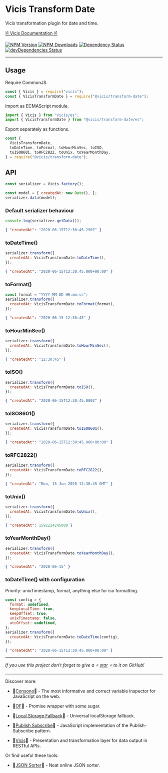 # Vicis Transform Date

Vicis transformation plugin for date and time.

[🗎 Vicis Documentation 🗎](https://vicis.js.org)

[![NPM Version](https://img.shields.io/npm/v/@vicis/transform-date.svg?style=flat)]()
[![NPM Downloads](https://img.shields.io/npm/dt/@vicis/transform-date.svg?style=flat)]()
[![Dependency Status](https://david-dm.org/r37r0m0d3l/vicis-transform-date.svg)](https://david-dm.org/r37r0m0d3l/vicis-transform-date)
[![devDependencies Status](https://david-dm.org/r37r0m0d3l/vicis-transform-date/dev-status.svg)](https://david-dm.org/r37r0m0d3l/vicis-transform-date?type=dev)

---

## Usage

Require CommonJS.

```javascript
const { Vicis } = require("vicis");
const { VicisTransformDate } = require("@vicis/transform-date");
```

Import as ECMAScript module.

```javascript
import { Vicis } from "vicis/es";
import { VicisTransformDate } from "@vicis/transform-date/es";
```

Export separately as functions.

```javascript
const {
  VicisTransformDate,
  toDateTime, toFormat, toHourMinSec, toISO,
  toISO8601, toRFC2822, toUnix, toYearMonthDay,
} = require("@vicis/transform-date");
```

## API

```javascript
const serializer = Vicis.factory();

const model = { createdAt: new Date(), };
serializer.data(model);
```

### Default serializer behaviour

```javascript
console.log(serializer.getData());
```

```json
{ "createdAt": "2020-06-15T12:30:45.290Z" }
```

### toDateTime()

```javascript
serializer.transform({
  createdAt: VicisTransformDate.toDateTime(),
});
```

```json
{ "createdAt": "2020-06-15T12:30:45.000+00:00" }
```

### toFormat()

```javascript
const format = "YYYY-MM-DD HH:mm:ss";
serializer.transform({
  createdAt: VicisTransformDate.toFormat(format),
});
```

```json
{ "createdAt": "2020-06-15 12:30:45" }
```

### toHourMinSec()

```javascript
serializer.transform({
  createdAt: VicisTransformDate.toHourMinSec(),
});
```

```json
{ "createdAt": "12:30:45" }
```

### toISO()

```javascript
serializer.transform({
  createdAt: VicisTransformDate.toISO(),
});
```

```json
{ "createdAt": "2020-06-15T12:30:45.000Z" }
```

### toISO8601()

```javascript
serializer.transform({
  createdAt: VicisTransformDate.toISO8601(),
});
```

```json
{ "createdAt": "2020-06-15T12:30:45.000+00:00" }
```

### toRFC2822()

```javascript
serializer.transform({
  createdAt: VicisTransformDate.toRFC2822(),
});
```

```json
{ "createdAt": "Mon, 15 Jun 2020 12:30:45 GMT" }
```

### toUnix()

```javascript
serializer.transform({
  createdAt: VicisTransformDate.toUnix(),
});
```

```json
{ "createdAt": 1592224245000 }
```

### toYearMonthDay()

```javascript
serializer.transform({
  createdAt: VicisTransformDate.toYearMonthDay(),
});
```

```json
{ "createdAt": "2020-06-15" }
```

### toDateTime() with configuration

Priority: unixTimestamp, format, anything else for iso formatting.

```javascript
const config = {
  format: undefined,
  keepLocalTime: true,
  keepOffset: true,
  unixTimestamp: false,
  utcOffset: undefined,
};
serializer.transform({
  createdAt: VicisTransformDate.toDateTime(config),
});
```

```json
{ "createdAt": "2020-06-15T12:30:45.000+00:00" }
```

---

*If you use this project don't forget to give a ⭐
[star](https://github.com/r37r0m0d3l/vicis) ⭐ to it on GitHub!*

---

Discover more:

-   🔎[Consono](https://consono.js.org)🔎 -
  The most informative and correct variable inspector for JavaScript on the web.

-   🌠[OF](https://of.js.org)🌠 - Promise wrapper with some sugar.

-   🔩[Local Storage Fallback](https://github.com/r37r0m0d3l/fallback-local-storage)🔩 -
  Universal localStorage fallback.

-   🔄[Publish Subscribe](https://publish-subscribe.js.org)🔄 -
  JavaScript implementation of the Publish-Subscribe pattern.

-   🧰[Vicis](https://vicis.js.org)🧰 -
  Presentation and transformation layer for data output in RESTful APIs.

Or find useful these tools:

-   🧾[JSON Sorter](https://r37r0m0d3l.github.io/json_sort)🧾 - Neat online JSON sorter.

